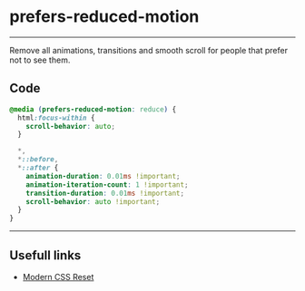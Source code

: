 # prefers-reduced-motion

---

Remove all animations, transitions and smooth scroll for people that prefer not to see them.

## Code

```css
@media (prefers-reduced-motion: reduce) {
  html:focus-within {
    scroll-behavior: auto;
  }

  *,
  *::before,
  *::after {
    animation-duration: 0.01ms !important;
    animation-iteration-count: 1 !important;
    transition-duration: 0.01ms !important;
    scroll-behavior: auto !important;
  }
}
```

---

## Usefull links

- [Modern CSS Reset](https://github.com/hankchizljaw/modern-css-reset)
